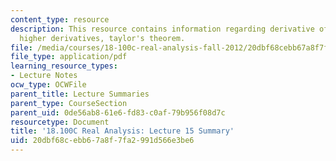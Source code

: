 ```yaml
---
content_type: resource
description: This resource contains information regarding derivative of inverse functions;
  higher derivatives, taylor's theorem.
file: /media/courses/18-100c-real-analysis-fall-2012/20dbf68cebb67a8f7fa2991d566e3be6_MIT18_100CF12_l15sum.pdf
file_type: application/pdf
learning_resource_types:
- Lecture Notes
ocw_type: OCWFile
parent_title: Lecture Summaries
parent_type: CourseSection
parent_uid: 0de56ab8-61e6-fd83-c0af-79b956f08d7c
resourcetype: Document
title: '18.100C Real Analysis: Lecture 15 Summary'
uid: 20dbf68c-ebb6-7a8f-7fa2-991d566e3be6
---
```

